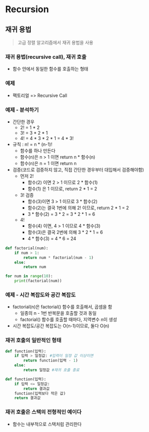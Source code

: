 # Recursion

## 재귀 용법
> 고급 정렬 알고리즘에서 재귀 용법을 사용

### 재귀 용법(recursive call), 재귀 호출
- 함수 안에서 동일한 함수를 호출하는 형태

### 예제
- 팩토리얼 => Recursive Call

### 예제 - 분석하기
- 간단한 경우
  - 2! = 1 * 2
  - 3! = 3 * 2 * 1
  - 4! = 4 * 3 * 2 * 1 = 4 * 3!
- 규칙 : n! = n * (n-1)!
  - 함수를 하나 만든다
  - 함수(n)은 n > 1 이면 return n * 함수(n)
  - 함수(n)은 n = 1 이면 return n
- 검증(코드로 검증하지 않고, 직접 간단한 경우부터 대입해서 검증해야함)
  - 먼저 2!
    - 함수(2) 이면 2 > 1 이므로 2 * 함수(1)
    - 함수(1) 은 1 이므로, return 2 * 1 = 2
  - 3! 검증
    - 함수(3)이면 3 > 1 이므로 3 * 함수(2)
    - 함수(2)는 결국 1번에 의해 2! 이므로, return 2 * 1 = 2
    - 3 * 함수(2) = 3 * 2 = 3 * 2 * 1 = 6
  - 4!
    - 함수(4) 이면, 4 > 1 이므로 4 * 함수(3)
    - 함수(3)은 결국 2번에 의해 3 * 2 * 1 = 6
    - 4 * 함수(3) = 4 * 6 = 24

```python
def factorial(num):
    if num > 1:
        return num * factorial(num - 1)
    else:
        return num

for num in range(10):
    print(factorial(num))
```

### 예제 - 시간 복잡도와 공간 복잡도
- factorial(n)은 factorial() 함수를 호출해서, 곱셈을 함
  - 일종의 n - 1번 반복문을 호출할 것과 동일
  - factorial() 함수를 호출할 때마다, 지역변수 n이 생성
- 시간 복잡도/공간 복잡도는 O(n-1)이므로, 둘다 O(n)

### 재귀 호출의 일반적인 형태
```python
def function(입력):
    if 입력 > 일정값: #입력이 일정 값 이상이면
        return function(입력 - 1)
    else:
        return 일정값 #재귀 호출 종료
```

```python
def function(입력):
    if 입력 <= 일정값:
        return 결과값
    function(입력보다 작은 값)
    return 결과값
```

### 재귀 호출은 스택의 전형적인 예이다
- 함수는 내부적으로 스택처럼 관리한다

